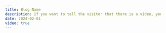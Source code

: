 ```yaml
---
title: Blog Name
description: If you want to tell the visitor that there is a video, you can set the video field to true.
date: 2024-02-01
video: true
---
```

